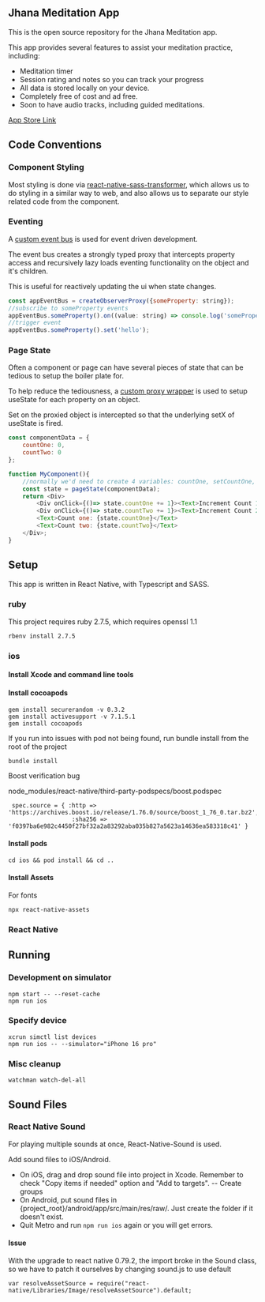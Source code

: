 ## Jhana Meditation App
This is the open source repository for the Jhana Meditation app.

This app provides several features to assist your meditation practice, including:
- Meditation timer
- Session rating and notes so you can track your progress
- All data is stored locally on your device.
- Completely free of cost and ad free.
- Soon to have audio tracks, including guided meditations.

[App Store Link](https://apps.apple.com/us/app/jhana-meditation/id6444243938)

## Code Conventions

### Component Styling
Most styling is done via [react-native-sass-transformer](https://github.com/kristerkari/react-native-sass-transformer), which allows us to do styling in a similar way to web, and also allows us to separate our style related code from the component.

### Eventing
A [custom event bus](https://github.com/jasonmcaffee/meditation/blob/master/src/services/EventBus.ts) is used for event driven development.

The event bus creates a strongly typed proxy that intercepts property access and recursively lazy loads eventing functionality on the object and it's children.

This is useful for reactively updating the ui when state changes.

```javascript
const appEventBus = createObserverProxy({someProperty: string});
//subscribe to someProperty events
appEventBus.someProperty().on((value: string) => console.log('someProperty changed: ${value}'));
//trigger event
appEventBus.someProperty().set('hello');
```

### Page State
Often a component or page can have several pieces of state that can be tedious to setup the boiler plate for.

To help reduce the tediousness, a [custom proxy wrapper](https://github.com/jasonmcaffee/meditation/blob/master/src/react-utils/proxyUseState.ts) is used to setup useState for each property on an object.

Set on the proxied object is intercepted so that the underlying setX of useState is fired.

```javascript
const componentData = {
    countOne: 0,
    countTwo: 0
};

function MyComponent(){
    //normally we'd need to create 4 variables: countOne, setCountOne, countTwo, setCountTwo, but with pageState, we can simply do:
    const state = pageState(componentData);
    return <Div>
        <Div onClick={()=> state.countOne += 1}><Text>Increment Count 1</Text></Div>
        <Div onClick={()=> state.countTwo += 1}><Text>Increment Count 2</Text></Div>
        <Text>Count one: {state.countOne}</Text>
        <Text>Count two: {state.countTwo}</Text>
    </Div>;
}
```

## Setup
This app is written in React Native, with Typescript and SASS.

### ruby
This project requires ruby 2.7.5, which requires openssl 1.1

```shell
rbenv install 2.7.5
```

### ios
#### Install Xcode and command line tools
#### Install cocoapods
```shell
gem install securerandom -v 0.3.2
gem install activesupport -v 7.1.5.1
gem install cocoapods
```

If you run into issues with pod not being found, run bundle install from the root of the project
```shell
bundle install
```

Boost verification bug

node_modules/react-native/third-party-podspecs/boost.podspec
```
 spec.source = { :http => 'https://archives.boost.io/release/1.76.0/source/boost_1_76_0.tar.bz2',
                  :sha256 => 'f0397ba6e982c4450f27bf32a2a83292aba035b827a5623a14636ea583318c41' }
```
#### Install pods
```shell
cd ios && pod install && cd ..
```

#### Install Assets
For fonts
```shell
npx react-native-assets
```
### React Native

## Running
### Development on simulator
```shell
npm start -- --reset-cache
npm run ios
```

### Specify device
```shell
xcrun simctl list devices
npm run ios -- --simulator="iPhone 16 pro"
```

### Misc cleanup
```shell
watchman watch-del-all

```

## Sound Files

### React Native Sound
For playing multiple sounds at once, React-Native-Sound is used.

Add sound files to iOS/Android.
- On iOS, drag and drop sound file into project in Xcode. Remember to check "Copy items if needed" option and "Add to targets".
-- Create groups
- On Android, put sound files in {project_root}/android/app/src/main/res/raw/. Just create the folder if it doesn't exist.
- Quit Metro and run `npm run ios` again or you will get errors.

#### Issue
With the upgrade to react native 0.79.2, the import broke in the Sound class, so we have to patch it ourselves by changing
sound.js to use default 
``` 
var resolveAssetSource = require("react-native/Libraries/Image/resolveAssetSource").default;
```
